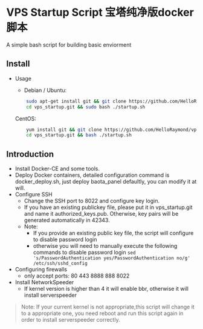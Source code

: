 VPS Startup Script 宝塔纯净版docker脚本
===========

A simple bash script for building basic enviorment

Install
------

- Usage

	- Debian / Ubuntu:
	```bash
		sudo apt-get install git && git clone https://github.com/HelloRaymond/vps_startup.git
		cd vps_startup.git && sudo bash ./startup.sh
	```
	CentOS:
	```bash
		yum install git && git clone https://github.com/HelloRaymond/vps_startup.git 
		cd vps_startup.git && bash ./startup.sh
	```

Introduction
-------------
- Install Docker-CE and some tools.
- Deploy Docker containers, detailed configuration command is docker_deploy.sh, just deploy baota_panel defaultly, you can modify it at will.
- Configure SSH
	- Change the SSH port to 8022 and configure key login.
	- If you have an existing publickey file, please put it in vps_startup.git and name it authorized_keys.pub. Otherwise, key pairs will be generated automatically in 42343.
	- Note:
		- If you provide an existing public key file, the script will configure to disable password login
		- otherwise you will need to manually execute the following commands to disable password login
        `sed 's/PasswordAuthentication yes/PasswordAuthentication no/g' /etc/ssh/sshd_config`
- Configuring firewalls
	- only accept ports: 80 443 8888 888 8022
- Install NetworkSpeeder
	- If kernel version is higher than 4 it will enable bbr, otherwise it will install serverspeeder
> Note: If your current kernel is not appropriate,this script will change it to a appropriate one, you need reboot and run this script again in order to install serverspeeder correctly.



